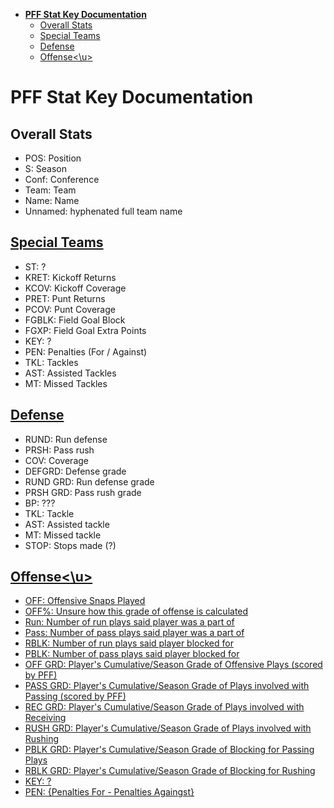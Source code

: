 - [**PFF Stat Key Documentation**](#pff-stat-key-documentation)
  - [Overall Stats](#overall-stats)
  - [Special Teams](#special-teams)
  - [Defense](#defense)
  - [Offense\<\\u\>](#offenseu)
# **PFF Stat Key Documentation**
## Overall Stats
- POS: Position
- S: Season
- Conf: Conference
- Team: Team
- Name: Name
- Unnamed: hyphenated full team name

## <u>Special Teams</u>

- ST: ?
- KRET: Kickoff Returns
- KCOV: Kickoff Coverage
- PRET: Punt Returns
- PCOV: Punt Coverage
- FGBLK: Field Goal Block
- FGXP: Field Goal Extra Points
- KEY: ?
- PEN: Penalties (For / Against)
- TKL: Tackles
- AST: Assisted Tackles
- MT: Missed Tackles

## <u>Defense</u>
- RUND: Run defense
- PRSH: Pass rush
- COV: Coverage
- DEFGRD: Defense grade
- RUND GRD: Run defense grade
- PRSH GRD: Pass rush grade
- BP: ???
- TKL: Tackle
- AST: Assisted tackle
- MT: Missed tackle
- STOP: Stops made (?)

## <u>Offense<\u>
- OFF: Offensive Snaps Played
- OFF%: Unsure how this grade of offense is calculated
- Run: Number of run plays said player was a part of 
- Pass: Number of pass plays said player was a part of
- RBLK: Number of run plays said player blocked for
- PBLK: Number of pass plays said player blocked for
- OFF GRD: Player's Cumulative/Season Grade of Offensive Plays (scored by PFF)
- PASS GRD: Player's Cumulative/Season Grade of Plays involved with Passing (scored by PFF)
- REC GRD: Player's Cumulative/Season Grade of Plays involved with Receiving
- RUSH GRD: Player's Cumulative/Season Grade of Plays involved with Rushing
- PBLK GRD: Player's Cumulative/Season Grade of Blocking for Passing Plays
- RBLK GRD: Player's Cumulative/Season Grade of Blocking for Rushing
- KEY: ?
- PEN: {Penalties For - Penalties Againgst}